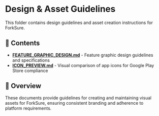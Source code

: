 # Design & Asset Guidelines

This folder contains design guidelines and asset creation instructions for ForkSure.

## 📁 Contents

- **[FEATURE_GRAPHIC_DESIGN.md](FEATURE_GRAPHIC_DESIGN.md)** - Feature graphic design guidelines and specifications
- **[ICON_PREVIEW.md](ICON_PREVIEW.md)** - Visual comparison of app icons for Google Play Store compliance

## 🎯 Overview

These documents provide guidelines for creating and maintaining visual assets for ForkSure, ensuring consistent branding and adherence to platform requirements. 